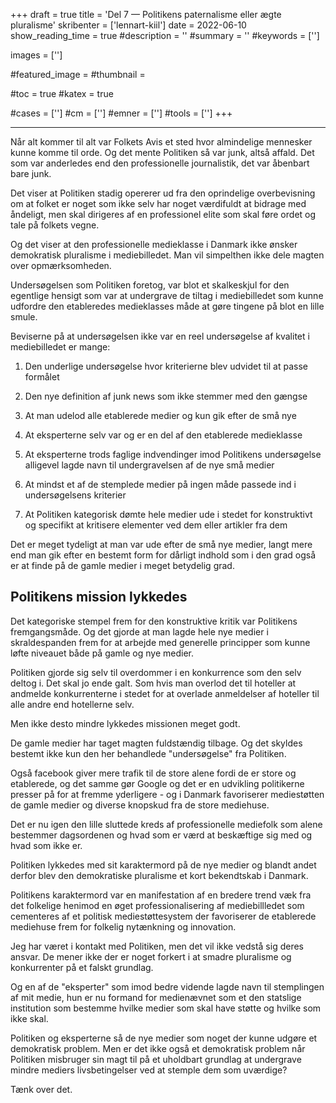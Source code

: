 +++
draft = true
title = 'Del 7 — Politikens paternalisme eller ægte pluralisme'
skribenter = ['lennart-kiil']
date = 2022-06-10
show_reading_time = true
#description = ''
#summary = ''
#keywords = ['']

images = ['']

#featured_image =
#thumbnail =

#toc = true
#katex = true

#cases = ['']
#cm = ['']
#emner = ['']
#tools = ['']
+++

-------

Når alt kommer til alt var Folkets Avis et sted hvor almindelige mennesker kunne komme til orde. Og det mente Politiken så var junk, altså affald. Det som var anderledes end den professionelle journalistik, det var åbenbart bare junk.

Det viser at Politiken stadig opererer ud fra den oprindelige overbevisning om at folket er noget som ikke selv har noget værdifuldt at bidrage med åndeligt, men skal dirigeres af en professionel elite som skal føre ordet og tale på folkets vegne.

Og det viser at den professionelle medieklasse i Danmark ikke ønsker demokratisk pluralisme i mediebilledet. Man vil simpelthen ikke dele magten over opmærksomheden.

Undersøgelsen som Politiken foretog, var blot et skalkeskjul for den egentlige hensigt som var at undergrave de tiltag i mediebilledet som kunne udfordre den etableredes medieklasses måde at gøre tingene på blot en lille smule.

Beviserne på at undersøgelsen ikke var en reel undersøgelse af kvalitet i mediebilledet er mange:

1. Den underlige undersøgelse hvor kriterierne blev udvidet til at passe formålet

2. Den nye definition af junk news som ikke stemmer med den gængse

3. At man udelod alle etablerede medier og kun gik efter de små nye

4. At eksperterne selv var og er en del af den etablerede medieklasse

5. At eksperterne trods faglige indvendinger imod Politikens undersøgelse alligevel lagde navn til undergravelsen af de nye små medier

6. At mindst et af de stemplede medier på ingen måde passede ind i undersøgelsens kriterier

7. At Politiken kategorisk dømte hele medier ude i stedet for konstruktivt og specifikt at kritisere elementer ved dem eller artikler fra dem

Det er meget tydeligt at man var ude efter de små nye medier, langt mere end man gik efter en bestemt form for dårligt indhold som i den grad også er at finde på de gamle medier i meget betydelig grad.

## Politikens mission lykkedes


Det kategoriske stempel frem for den konstruktive kritik var Politikens fremgangsmåde. Og det gjorde at man lagde hele nye medier i skraldespanden frem for at arbejde med generelle principper som kunne løfte niveauet både på gamle og nye medier.

Politiken gjorde sig selv til overdommer i en konkurrence som den selv deltog i. Det skal jo ende galt. Som hvis man overlod det til hoteller at andmelde konkurrenterne i stedet for at overlade anmeldelser af hoteller til alle andre end hotellerne selv.

Men ikke desto mindre lykkedes missionen meget godt.

De gamle medier har taget magten fuldstændig tilbage. Og det skyldes bestemt ikke kun den her behandlede "undersøgelse" fra Politiken.

Også facebook giver mere trafik til de store alene fordi de er store og etablerede, og det samme gør Google og det er en udvikling politikerne presser på for at fremme yderligere - og i Danmark favoriserer mediestøtten de gamle medier og diverse knopskud fra de store mediehuse.

Det er nu igen den lille sluttede kreds af professionelle mediefolk som alene bestemmer dagsordenen og hvad som er værd at beskæftige sig med og hvad som ikke er.

Politiken lykkedes med sit karaktermord på de nye medier og blandt andet derfor blev den demokratiske pluralisme et kort bekendtskab i Danmark.

Politikens karaktermord var en manifestation af en bredere trend væk fra det folkelige henimod en øget professionalisering af mediebillledet som cementeres af et politisk mediestøttesystem der favoriserer de etablerede mediehuse frem for folkelig nytænkning og innovation.


Jeg har været i kontakt med Politiken, men det vil ikke vedstå sig deres ansvar. De mener ikke der er noget forkert i at smadre pluralisme og konkurrenter på et falskt grundlag.

Og en af de "eksperter" som imod bedre vidende lagde navn til stemplingen af mit medie, hun er nu formand for medienævnet som et den statslige institution som bestemme hvilke medier som skal have støtte og hvilke som ikke skal.

Politiken og eksperterne så de nye medier som noget der kunne udgøre et demokratisk problem. Men er det ikke også et demokratisk problem når Politiken misbruger sin magt til på et uholdbart grundlag at undergrave mindre mediers livsbetingelser ved at stemple dem som uværdige?

Tænk over det.

